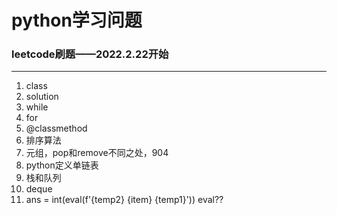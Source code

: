 # python学习问题
### leetcode刷题——2022.2.22开始

------------
1. class
2. solution
3. while
4. for
5. @classmethod
6. 排序算法
7. 元组，pop和remove不同之处，904
8. python定义单链表
9. 栈和队列
10. deque
11. ans = int(eval(f'{temp2} {item} {temp1}')) eval??


